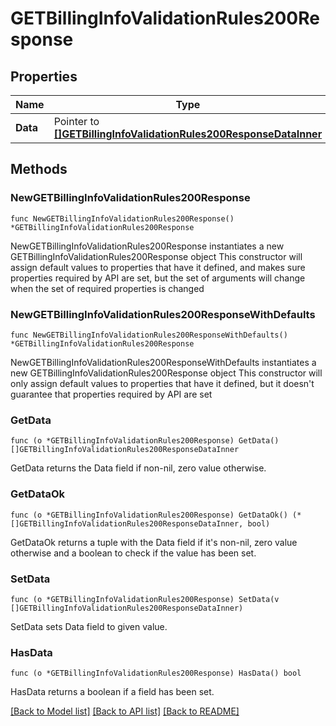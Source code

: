 # GETBillingInfoValidationRules200Response

## Properties

Name | Type | Description | Notes
------------ | ------------- | ------------- | -------------
**Data** | Pointer to [**[]GETBillingInfoValidationRules200ResponseDataInner**](GETBillingInfoValidationRules200ResponseDataInner.md) |  | [optional] 

## Methods

### NewGETBillingInfoValidationRules200Response

`func NewGETBillingInfoValidationRules200Response() *GETBillingInfoValidationRules200Response`

NewGETBillingInfoValidationRules200Response instantiates a new GETBillingInfoValidationRules200Response object
This constructor will assign default values to properties that have it defined,
and makes sure properties required by API are set, but the set of arguments
will change when the set of required properties is changed

### NewGETBillingInfoValidationRules200ResponseWithDefaults

`func NewGETBillingInfoValidationRules200ResponseWithDefaults() *GETBillingInfoValidationRules200Response`

NewGETBillingInfoValidationRules200ResponseWithDefaults instantiates a new GETBillingInfoValidationRules200Response object
This constructor will only assign default values to properties that have it defined,
but it doesn't guarantee that properties required by API are set

### GetData

`func (o *GETBillingInfoValidationRules200Response) GetData() []GETBillingInfoValidationRules200ResponseDataInner`

GetData returns the Data field if non-nil, zero value otherwise.

### GetDataOk

`func (o *GETBillingInfoValidationRules200Response) GetDataOk() (*[]GETBillingInfoValidationRules200ResponseDataInner, bool)`

GetDataOk returns a tuple with the Data field if it's non-nil, zero value otherwise
and a boolean to check if the value has been set.

### SetData

`func (o *GETBillingInfoValidationRules200Response) SetData(v []GETBillingInfoValidationRules200ResponseDataInner)`

SetData sets Data field to given value.

### HasData

`func (o *GETBillingInfoValidationRules200Response) HasData() bool`

HasData returns a boolean if a field has been set.


[[Back to Model list]](../README.md#documentation-for-models) [[Back to API list]](../README.md#documentation-for-api-endpoints) [[Back to README]](../README.md)


